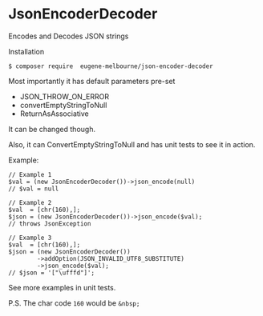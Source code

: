 # JsonEncoderDecoder

Encodes and Decodes JSON strings

Installation

    $ composer require  eugene-melbourne/json-encoder-decoder

Most importantly it has default parameters pre-set

- JSON_THROW_ON_ERROR
- convertEmptyStringToNull
- ReturnAsAssociative

It can be changed though.

Also, it can ConvertEmptyStringToNull and has unit tests to see it in action.

Example:

    // Example 1
    $val = (new JsonEncoderDecoder())->json_encode(null)
    // $val = null   
    
    // Example 2
    $val  = [chr(160),];
    $json = (new JsonEncoderDecoder())->json_encode($val);
    // throws JsonException
    
    // Example 3
    $val  = [chr(160),];
    $json = (new JsonEncoderDecoder())
            ->addOption(JSON_INVALID_UTF8_SUBSTITUTE)
            ->json_encode($val);
    // $json = '["\ufffd"]';

See more examples in unit tests.

P.S.
The char code `160` would be `&nbsp;`